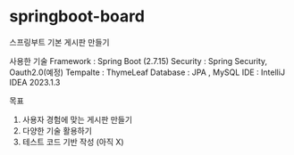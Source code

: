 # springboot-board

스프링부트 기본 게시판 만들기


사용한 기술
Framework : Spring Boot (2.7.15)
Security : Spring Security, Oauth2.0(예정)
Tempalte : ThymeLeaf
Database : JPA , MySQL
IDE : IntelliJ IDEA 2023.1.3

목표
1. 사용자 경험에 맞는 게시판 만들기
2. 다양한 기술 활용하기
3. 테스트 코드 기반 작성 (아직 X)
